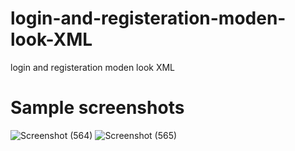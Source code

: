 # login-and-registeration-moden-look-XML
login and registeration moden look XML

# Sample screenshots


![Screenshot (564)](https://user-images.githubusercontent.com/44635651/174015818-e151a0a6-e725-4834-9e3f-eb27eed3c64a.png)
![Screenshot (565)](https://user-images.githubusercontent.com/44635651/174015846-e82e0eb8-f8fa-4aae-aea1-8ec780f6ae49.png)
